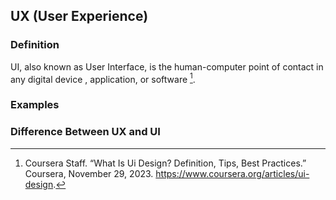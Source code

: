 ## UX (User Experience)
### Definition

UI, also known as User Interface, is the human-computer point of contact in any  digital device , application, or software [^coursera01ui].
### Examples

### Difference Between UX and UI



[^coursera01ui]: Coursera Staff. “What Is Ui Design? Definition, Tips, Best Practices.” Coursera, November 29, 2023. https://www.coursera.org/articles/ui-design. 

